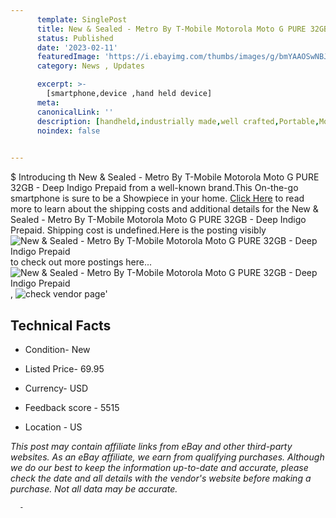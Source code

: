 ```yaml
---
      template: SinglePost
      title: New & Sealed - Metro By T-Mobile Motorola Moto G PURE 32GB - Deep Indigo Prepaid
      status: Published
      date: '2023-02-11'
      featuredImage: 'https://i.ebayimg.com/thumbs/images/g/bmYAAOSwNBJjwGcm/s-l225.jpg'
      category: News , Updates

      excerpt: >-
        [smartphone,device ,hand held device]
      meta:
      canonicalLink: ''
      description: [handheld,industrially made,well crafted,Portable,Mobile,Compact,Convenient,Lightweight,Maneuverable,Man-portable,Miniature,Carriable,Hand-held,Light,Holdable,Transportable,Mobile device,Pocket-sized,On-the-go,Wireless,Cordless,Compact size,Convenient size, smartphone,device ,hand held device]
      noindex: false
      

---
```

$
      Introducing th New & Sealed - Metro By T-Mobile Motorola Moto G PURE 32GB - Deep Indigo Prepaid from a well-known brand.This On-the-go smartphone is sure to be a Showpiece in your home. [Click Here](https://www.ebay.com/itm/185735219450?hash=item2b3eae88fa%3Ag%3AbmYAAOSwNBJjwGcm&mkevt=1&mkcid=1&mkrid=711-53200-19255-0&campid=%253CePNCampaignId%253E&customid=%253CreferenceId%253E&toolid=10049) to read more to learn about the shipping costs and additional details for the New & Sealed - Metro By T-Mobile Motorola Moto G PURE 32GB - Deep Indigo Prepaid. Shipping cost is undefined.Here is the posting visibly ![New & Sealed - Metro By T-Mobile Motorola Moto G PURE 32GB - Deep Indigo Prepaid](https://i.ebayimg.com/thumbs/images/g/bmYAAOSwNBJjwGcm/s-l225.jpg) to check out more postings here... ![New & Sealed - Metro By T-Mobile Motorola Moto G PURE 32GB - Deep Indigo Prepaid](https://i.ebayimg.com/images/g/bmYAAOSwNBJjwGcm/s-l1600.jpg), ![check vendor page](https://origin-galleryplus.ebayimg.com/ws/web/185735219450_2_0_1/225x225.jpg)'

      

 ## Technical Facts 



     
      

 - Condition- New 


      

 - Listed Price- 69.95 


      

 - Currency- USD 


      

 - Feedback score - 5515 


      

 - Location - US 


      
      

 *_This post may contain affiliate links from eBay and other third-party websites. As an eBay affiliate, we earn from qualifying purchases. Although we do our best to keep the information up-to-date and accurate, please check the date and all details with the vendor's website before making a purchase. Not all data may be accurate._*




      -
